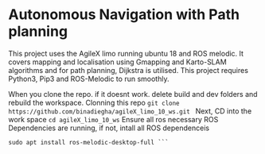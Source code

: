 # Autonomous Navigation with Path planning
This project uses the AgileX limo running ubuntu 18 and ROS melodic. It covers mapping and localisation using Gmapping and Karto-SLAM algorithms and for path planning, Dijkstra is utilised.
This project requires Python3, Pip3 and ROS-Melodic to run smoothly.

When you clone the repo. if it doesnt work. delete build and dev folders and rebuild the workspace.
Clonning this repo
``` git clone https://github.com/binadiegha/agileX_limo_10_ws.git  ```
Next, CD into the work space
``` cd agileX_limo_10_ws ```
Ensure all ros necessary ROS Dependencies are running, if not, intall all ROS dependenceis 
``` sudo apt update
sudo apt install ros-melodic-desktop-full ```

